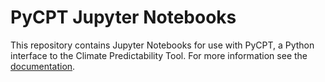 # PyCPT Jupyter Notebooks

This repository contains Jupyter Notebooks for use with PyCPT, a Python interface to the Climate Predictability Tool. For more information see the [documentation](https://iri-pycpt.github.io/).

